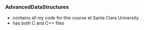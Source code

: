 ### AdvancedDataStructures
 - contains all my code for this course at Santa Clara University
 - has both C and C++ files

